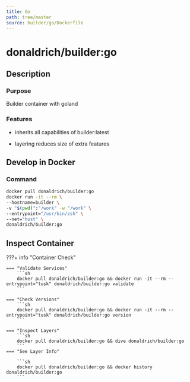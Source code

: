 ```yaml
---
title: Go
path: tree/master
source: builder/go/Dockerfile
---
```


# donaldrich/builder:go

## Description

### Purpose

Builder container with goland

### Features

* inherits all capabilities of builder:latest

* layering reduces size of extra features

## Develop in Docker

### Command

```sh
docker pull donaldrich/builder:go
docker run -it --rm \
--hostname=builder \
-v "$(pwd)":"/work" -w "/work" \
--entrypoint="/usr/bin/zsh" \
--net="host" \
donaldrich/builder:go
```

## Inspect Container

???+ info "Container Check"

    === "Validate Services"
        ```sh
        docker pull donaldrich/builder:go && docker run -it --rm --entrypoint="tusk" donaldrich/builder:go validate
        ```

    === "Check Versions"
        ```sh
        docker pull donaldrich/builder:go && docker run -it --rm --entrypoint="tusk" donaldrich/builder:go version
        ```

    === "Inspect Layers"
        ```sh
        docker pull donaldrich/builder:go && dive donaldrich/builder:go
        ```
    === "See Layer Info"

        ```sh
        docker pull donaldrich/builder:go && docker history donaldrich/builder:go
        ```